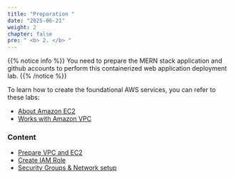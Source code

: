```yaml
---
title: "Preparation "
date: "2025-06-21"
weight: 2
chapter: false
pre: " <b> 2. </b> "
---
```


{{% notice info %}}
You need to prepare the MERN stack application and github accounts to perform this containerized web application deployment lab.
{{% /notice %}}

To learn how to create the foundational AWS services, you can refer to these labs:

- [About Amazon EC2](https://000004.awsstudygroup.com/en/)
- [Works with Amazon VPC](https://000003.awsstudygroup.com/en/)

### Content

- [Prepare VPC and EC2](2.1-createec2/)
- [Create IAM Role](2.2-createiamrole/)
- [Security Groups & Network setup](2.3-sgandnetwork/)
